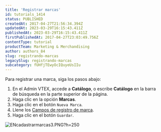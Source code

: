 ```yaml
---
title: 'Registrar marcas'
id: tutorials_1414
status: PUBLISHED
createdAt: 2017-04-27T21:56:34.394Z
updatedAt: 2023-03-29T16:15:43.411Z
publishedAt: 2023-03-29T16:15:43.411Z
firstPublishedAt: 2017-04-27T23:03:49.756Z
contentType: tutorial
productTeam: Marketing & Merchandising
author: authors_84
slug: registrando-marcas
legacySlug: registrando-marcas
subcategory: fUHfjTEwyOcIQuyeUsIIu
---
```


Para registrar una marca, siga los pasos abajo:

1. En el Admin VTEX, accede a __Catálogo__, o escribe __Catálogo__ en la barra de búsqueda en la parte superior de la página.
2. Haga clic en la opción __Marcas__.
3. Haga clic en el botón `Nueva Marca`.
4. Llene los [Campos de registro de marca](https://help.vtex.com/es/tutorial/campos-de-registro-de-marca--37Ky7lTbEkiWIAYA80EMyI).
5. Haga clic en el botón `Guardar`.

![ENcadastrarmarcas3.PNG?h=250](//images.ctfassets.net/alneenqid6w5/5TTFejR7WZ2F7i150fdgbM/6f923d6a96e4e36c6aae76dc39b036e3/ENcadastrarmarcas3.PNG_h_250)

